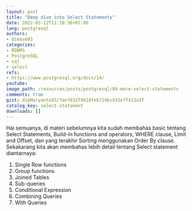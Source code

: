 ```yaml
---
layout: post
title: "Deep dive into Select Statements"
date: 2022-03-12T11:10:36+07:00
lang: postgresql
authors:
- dimasm93
categories:
- RDBMS
- PostgreSQL
- sql
- select
refs: 
- https://www.postgresql.org/docs/14/
youtube: 
image_path: /resources/posts/postgresql/04-more-select-statements
comments: true
gist: dimMaryanto93/7ae7632f9418feb724bc431eff412a3f
catalog_key: select-statement
downloads: []
---
```


Hai semuanya, di materi sebelumnya kita sudah membahas basic tentang Select Statements, Build-in functions and operators, WHERE clause, Limit and Offset, dan yang terakhir Sorting menggunakan Order By clause. Sekakarang kita akan membahas lebih detail tentang Select statement diantarnaya:

<!--more-->

1. Single Row functions
2. Group functions
3. Joined Tables
4. Sub-queries
5. Conditional Expression
6. Combining Queries
7. With Queries
